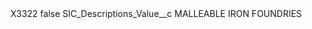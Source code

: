 <?xml version="1.0" encoding="UTF-8"?>
<CustomMetadata xmlns="http://soap.sforce.com/2006/04/metadata" xmlns:xsi="http://www.w3.org/2001/XMLSchema-instance" xmlns:xsd="http://www.w3.org/2001/XMLSchema">
    <label>X3322</label>
    <protected>false</protected>
    <values>
        <field>SIC_Descriptions_Value__c</field>
        <value xsi:type="xsd:string">MALLEABLE IRON FOUNDRIES</value>
    </values>
</CustomMetadata>
